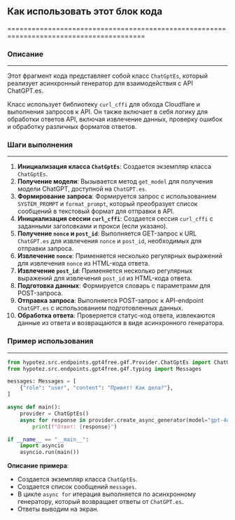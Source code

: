 ## Как использовать этот блок кода
========================================================================================

### Описание
-------------------------
Этот фрагмент кода представляет собой класс `ChatGptEs`, который реализует асинхронный генератор для взаимодействия с API ChatGPT.es. 

Класс использует библиотеку `curl_cffi` для обхода Cloudflare и выполнения запросов к API. Он также включает в себя логику для обработки ответов API, включая извлечение данных, проверку ошибок и обработку различных форматов ответов. 

### Шаги выполнения
-------------------------
1. **Инициализация класса `ChatGptEs`**: Создается экземпляр класса `ChatGptEs`.
2. **Получение модели**: Вызывается метод `get_model` для получения модели ChatGPT, доступной на `ChatGPT.es`.
3. **Формирование запроса**: Формируется запрос с использованием `SYSTEM_PROMPT` и `format_prompt`, который преобразует список сообщений в текстовый формат для отправки в API.
4. **Инициализация сессии `curl_cffi`**: Создается сессия `curl_cffi` с заданными заголовками и прокси (если указано).
5. **Получение `nonce` и `post_id`**: Выполняется GET-запрос к URL `ChatGPT.es` для извлечения `nonce` и `post_id`, необходимых для отправки запроса.
6. **Извлечение `nonce`**: Применяется несколько регулярных выражений для извлечения `nonce` из HTML-кода ответа.
7. **Извлечение `post_id`**: Применяется несколько регулярных выражений для извлечения `post_id` из HTML-кода ответа.
8. **Подготовка данных**: Формируется словарь с параметрами для POST-запроса.
9. **Отправка запроса**: Выполняется POST-запрос к API-endpoint `ChatGPT.es` с использованием подготовленных данных.
10. **Обработка ответа**: Проверяется статус-код ответа, извлекаются данные из ответа и возвращаются в виде асинхронного генератора.

### Пример использования
-------------------------

```python
from hypotez.src.endpoints.gpt4free.g4f.Provider.ChatGptEs import ChatGptEs
from hypotez.src.endpoints.gpt4free.g4f.typing import Messages

messages: Messages = [
    {"role": "user", "content": "Привет! Как дела?"},
]

async def main():
    provider = ChatGptEs()
    async for response in provider.create_async_generator(model="gpt-4o", messages=messages):
        print(f"Ответ: {response}")

if __name__ == "__main__":
    import asyncio
    asyncio.run(main())
```

**Описание примера**:
- Создается экземпляр класса `ChatGptEs`.
- Создается список сообщений `messages`.
- В цикле `async for` итерация выполняется по асинхронному генератору, который возвращает ответы от `ChatGPT.es`.
- Ответы выводим на экран.